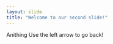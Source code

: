 ```yaml
---
layout: slide
title: "Welcome to our second slide!"
---
```

Anithing
Use the left arrow to go back!
